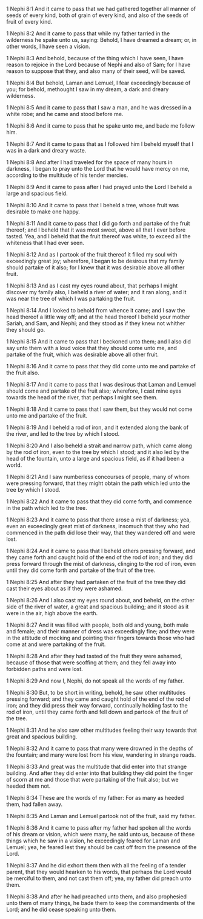 1 Nephi 8:1 And it came to pass that we had gathered together all manner
of seeds of every kind, both of grain of every kind, and also of the
seeds of fruit of every kind.

1 Nephi 8:2 And it came to pass that while my father tarried in the
wilderness he spake unto us, saying: Behold, I have dreamed a dream; or,
in other words, I have seen a vision.

1 Nephi 8:3 And behold, because of the thing which I have seen, I have
reason to rejoice in the Lord because of Nephi and also of Sam; for I
have reason to suppose that they, and also many of their seed, will be
saved.

1 Nephi 8:4 But behold, Laman and Lemuel, I fear exceedingly because of
you; for behold, methought I saw in my dream, a dark and dreary
wilderness.

1 Nephi 8:5 And it came to pass that I saw a man, and he was dressed in
a white robe; and he came and stood before me.

1 Nephi 8:6 And it came to pass that he spake unto me, and bade me
follow him.

1 Nephi 8:7 And it came to pass that as I followed him I beheld myself
that I was in a dark and dreary waste.

1 Nephi 8:8 And after I had traveled for the space of many hours in
darkness, I began to pray unto the Lord that he would have mercy on me,
according to the multitude of his tender mercies.

1 Nephi 8:9 And it came to pass after I had prayed unto the Lord I
beheld a large and spacious field.

1 Nephi 8:10 And it came to pass that I beheld a tree, whose fruit was
desirable to make one happy.

1 Nephi 8:11 And it came to pass that I did go forth and partake of the
fruit thereof; and I beheld that it was most sweet, above all that I
ever before tasted. Yea, and I beheld that the fruit thereof was white,
to exceed all the whiteness that I had ever seen.

1 Nephi 8:12 And as I partook of the fruit thereof it filled my soul
with exceedingly great joy; wherefore, I began to be desirous that my
family should partake of it also; for I knew that it was desirable above
all other fruit.

1 Nephi 8:13 And as I cast my eyes round about, that perhaps I might
discover my family also, I beheld a river of water; and it ran along,
and it was near the tree of which I was partaking the fruit.

1 Nephi 8:14 And I looked to behold from whence it came; and I saw the
head thereof a little way off; and at the head thereof I beheld your
mother Sariah, and Sam, and Nephi; and they stood as if they knew not
whither they should go.

1 Nephi 8:15 And it came to pass that I beckoned unto them; and I also
did say unto them with a loud voice that they should come unto me, and
partake of the fruit, which was desirable above all other fruit.

1 Nephi 8:16 And it came to pass that they did come unto me and partake
of the fruit also.

1 Nephi 8:17 And it came to pass that I was desirous that Laman and
Lemuel should come and partake of the fruit also; wherefore, I cast mine
eyes towards the head of the river, that perhaps I might see them.

1 Nephi 8:18 And it came to pass that I saw them, but they would not
come unto me and partake of the fruit.

1 Nephi 8:19 And I beheld a rod of iron, and it extended along the bank
of the river, and led to the tree by which I stood.

1 Nephi 8:20 And I also beheld a strait and narrow path, which came
along by the rod of iron, even to the tree by which I stood; and it also
led by the head of the fountain, unto a large and spacious field, as if
it had been a world.

1 Nephi 8:21 And I saw numberless concourses of people, many of whom
were pressing forward, that they might obtain the path which led unto
the tree by which I stood.

1 Nephi 8:22 And it came to pass that they did come forth, and commence
in the path which led to the tree.

1 Nephi 8:23 And it came to pass that there arose a mist of darkness;
yea, even an exceedingly great mist of darkness, insomuch that they who
had commenced in the path did lose their way, that they wandered off and
were lost.

1 Nephi 8:24 And it came to pass that I beheld others pressing forward,
and they came forth and caught hold of the end of the rod of iron; and
they did press forward through the mist of darkness, clinging to the rod
of iron, even until they did come forth and partake of the fruit of the
tree.

1 Nephi 8:25 And after they had partaken of the fruit of the tree they
did cast their eyes about as if they were ashamed.

1 Nephi 8:26 And I also cast my eyes round about, and beheld, on the
other side of the river of water, a great and spacious building; and it
stood as it were in the air, high above the earth.

1 Nephi 8:27 And it was filled with people, both old and young, both
male and female; and their manner of dress was exceedingly fine; and
they were in the attitude of mocking and pointing their fingers towards
those who had come at and were partaking of the fruit.

1 Nephi 8:28 And after they had tasted of the fruit they were ashamed,
because of those that were scoffing at them; and they fell away into
forbidden paths and were lost.

1 Nephi 8:29 And now I, Nephi, do not speak all the words of my father.

1 Nephi 8:30 But, to be short in writing, behold, he saw other
multitudes pressing forward; and they came and caught hold of the end of
the rod of iron; and they did press their way forward, continually
holding fast to the rod of iron, until they came forth and fell down and
partook of the fruit of the tree.

1 Nephi 8:31 And he also saw other multitudes feeling their way towards
that great and spacious building.

1 Nephi 8:32 And it came to pass that many were drowned in the depths of
the fountain; and many were lost from his view, wandering in strange
roads.

1 Nephi 8:33 And great was the multitude that did enter into that
strange building. And after they did enter into that building they did
point the finger of scorn at me and those that were partaking of the
fruit also; but we heeded them not.

1 Nephi 8:34 These are the words of my father: For as many as heeded
them, had fallen away.

1 Nephi 8:35 And Laman and Lemuel partook not of the fruit, said my
father.

1 Nephi 8:36 And it came to pass after my father had spoken all the
words of his dream or vision, which were many, he said unto us, because
of these things which he saw in a vision, he exceedingly feared for
Laman and Lemuel; yea, he feared lest they should be cast off from the
presence of the Lord.

1 Nephi 8:37 And he did exhort them then with all the feeling of a
tender parent, that they would hearken to his words, that perhaps the
Lord would be merciful to them, and not cast them off; yea, my father
did preach unto them.

1 Nephi 8:38 And after he had preached unto them, and also prophesied
unto them of many things, he bade them to keep the commandments of the
Lord; and he did cease speaking unto them.
